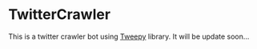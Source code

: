 # TwitterCrawler
This is a twitter crawler bot using [Tweepy](https://www.tweepy.org/) library. It will be update soon... 